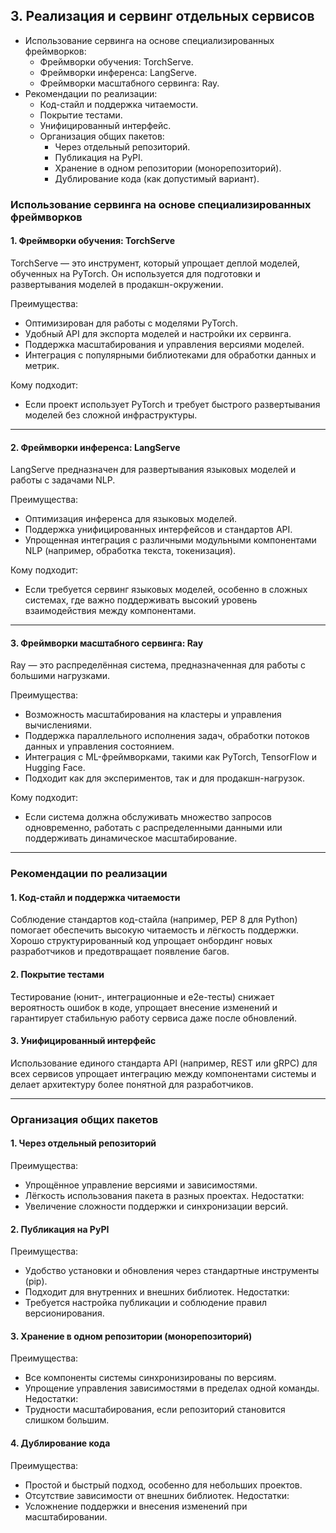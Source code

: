 ## 3. Реализация и сервинг отдельных сервисов
- Использование сервинга на основе специализированных фреймворков:
  - Фреймворки обучения: TorchServe.
  - Фреймворки инференса: LangServe.
  - Фреймворки масштабного сервинга: Ray.
- Рекомендации по реализации:
  - Код-стайл и поддержка читаемости.
  - Покрытие тестами.
  - Унифицированный интерфейс.
  - Организация общих пакетов:
    - Через отдельный репозиторий.
    - Публикация на PyPI.
    - Хранение в одном репозитории (монорепозиторий).
    - Дублирование кода (как допустимый вариант).

### Использование сервинга на основе специализированных фреймворков

#### 1. Фреймворки обучения: TorchServe
TorchServe — это инструмент, который упрощает деплой моделей, обученных на PyTorch. Он используется для подготовки и развертывания моделей в продакшн-окружении.

Преимущества:
- Оптимизирован для работы с моделями PyTorch.
- Удобный API для экспорта моделей и настройки их сервинга.
- Поддержка масштабирования и управления версиями моделей.
- Интеграция с популярными библиотеками для обработки данных и метрик.

Кому подходит:
- Если проект использует PyTorch и требует быстрого развертывания моделей без сложной инфраструктуры.

---

#### 2. Фреймворки инференса: LangServe
LangServe предназначен для развертывания языковых моделей и работы с задачами NLP.

Преимущества:
- Оптимизация инференса для языковых моделей.
- Поддержка унифицированных интерфейсов и стандартов API.
- Упрощенная интеграция с различными модульными компонентами NLP (например, обработка текста, токенизация).

Кому подходит:
- Если требуется сервинг языковых моделей, особенно в сложных системах, где важно поддерживать высокий уровень взаимодействия между компонентами.

---

#### 3. Фреймворки масштабного сервинга: Ray
Ray — это распределённая система, предназначенная для работы с большими нагрузками.

Преимущества:
- Возможность масштабирования на кластеры и управления вычислениями.
- Поддержка параллельного исполнения задач, обработки потоков данных и управления состоянием.
- Интеграция с ML-фреймворками, такими как PyTorch, TensorFlow и Hugging Face.
- Подходит как для экспериментов, так и для продакшн-нагрузок.

Кому подходит:
- Если система должна обслуживать множество запросов одновременно, работать с распределенными данными или поддерживать динамическое масштабирование.

---

### Рекомендации по реализации

#### 1. Код-стайл и поддержка читаемости
Соблюдение стандартов код-стайла (например, PEP 8 для Python) помогает обеспечить высокую читаемость и лёгкость поддержки. Хорошо структурированный код упрощает онбординг новых разработчиков и предотвращает появление багов.

#### 2. Покрытие тестами
Тестирование (юнит-, интеграционные и e2e-тесты) снижает вероятность ошибок в коде, упрощает внесение изменений и гарантирует стабильную работу сервиса даже после обновлений.

#### 3. Унифицированный интерфейс
Использование единого стандарта API (например, REST или gRPC) для всех сервисов упрощает интеграцию между компонентами системы и делает архитектуру более понятной для разработчиков.

---

### Организация общих пакетов

#### 1. Через отдельный репозиторий
Преимущества:
- Упрощённое управление версиями и зависимостями.
- Лёгкость использования пакета в разных проектах.
Недостатки:
- Увеличение сложности поддержки и синхронизации версий.

#### 2. Публикация на PyPI
Преимущества:
- Удобство установки и обновления через стандартные инструменты (pip).
- Подходит для внутренних и внешних библиотек.
Недостатки:
- Требуется настройка публикации и соблюдение правил версионирования.

#### 3. Хранение в одном репозитории (монорепозиторий)
Преимущества:
- Все компоненты системы синхронизированы по версиям.
- Упрощение управления зависимостями в пределах одной команды.
Недостатки:
- Трудности масштабирования, если репозиторий становится слишком большим.

#### 4. Дублирование кода
Преимущества:
- Простой и быстрый подход, особенно для небольших проектов.
- Отсутствие зависимости от внешних библиотек.
Недостатки:
- Усложнение поддержки и внесения изменений при масштабировании.